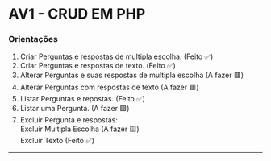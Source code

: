 # AV1 - CRUD EM PHP

### Orientações
1. Criar Perguntas e respostas de multipla escolha. (Feito ✅)
2. Criar Perguntas e respostas de texto. (Feito ✅)
3. Alterar Perguntas e suas respostas de multipla escolha (A fazer 🟥)
4. Alterar Perguntas com respostas de texto (A fazer 🟥)
5. Listar Perguntas e repostas. (Feito ✅)
6. Listar uma Pergunta. (A fazer 🟥)
7. Excluir Pergunta e respostas:
<br>Excluir Multipla Escolha (A fazer 🟨)
<br>Excluir Texto (Feito ✅)
<hr>
